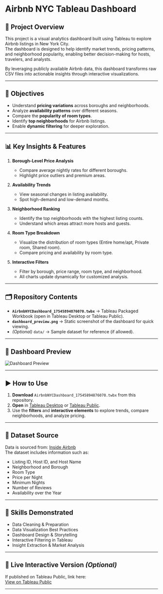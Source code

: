 # Airbnb NYC Tableau Dashboard

## 📌 Project Overview
This project is a visual analytics dashboard built using Tableau to explore Airbnb listings in New York City.  
The dashboard is designed to help identify market trends, pricing patterns, and neighborhood popularity, enabling better decision-making for hosts, travelers, and analysts.

By leveraging publicly available Airbnb data, this dashboard transforms raw CSV files into actionable insights through interactive visualizations.

---

## 🎯 Objectives
- Understand **pricing variations** across boroughs and neighborhoods.
- Analyze **availability patterns** over different seasons.
- Compare the **popularity of room types**.
- Identify **top neighborhoods** for Airbnb listings.
- Enable **dynamic filtering** for deeper exploration.

---

## 📊 Key Insights & Features
1. **Borough-Level Price Analysis**  
   - Compare average nightly rates for different boroughs.
   - Highlight price outliers and premium areas.

2. **Availability Trends**  
   - View seasonal changes in listing availability.
   - Spot high-demand and low-demand months.

3. **Neighborhood Ranking**  
   - Identify the top neighborhoods with the highest listing counts.
   - Understand which areas attract more hosts and guests.

4. **Room Type Breakdown**  
   - Visualize the distribution of room types (Entire home/apt, Private room, Shared room).
   - Compare pricing and availability by room type.

5. **Interactive Filters**  
   - Filter by borough, price range, room type, and neighborhood.
   - All charts update dynamically for customized analysis.

---

## 🗂️ Repository Contents
- **`AirbnbNYCDashboard_17545894876070.twbx`** → Tableau Packaged Workbook (open in Tableau Desktop or Tableau Public).  
- **`dashboard_preview.png`** → Static screenshot of the dashboard for quick viewing.  
- *(Optional)* `data/` → Sample dataset for reference (if allowed).  

---

## 📸 Dashboard Preview
![Dashboard Preview](dashboard_preview.png)

---

## ▶️ How to Use
1. **Download** `AirbnbNYCDashboard_17545894876070.twbx` from this repository.  
2. **Open** in [Tableau Desktop](https://www.tableau.com/products/desktop) or [Tableau Public](https://public.tableau.com/).  
3. Use the **filters** and **interactive elements** to explore trends, compare neighborhoods, and analyze pricing.

---

## 📑 Dataset Source
Data is sourced from: [Inside Airbnb](http://insideairbnb.com/get-the-data.html)  
The dataset includes information such as:
- Listing ID, Host ID, and Host Name
- Neighborhood and Borough
- Room Type
- Price per Night
- Minimum Nights
- Number of Reviews
- Availability over the Year

---

## 🚀 Skills Demonstrated
- Data Cleaning & Preparation
- Data Visualization Best Practices
- Dashboard Design & Storytelling
- Interactive Filtering in Tableau
- Insight Extraction & Market Analysis

---

## 🔗 Live Interactive Version *(Optional)*
If published on Tableau Public, link here:  
[View on Tableau Public](your-tableau-public-link)

---
